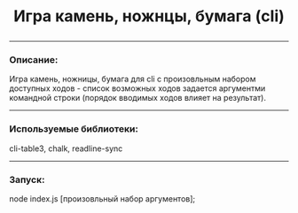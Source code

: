 # <p align="center">Игра камень, ножнцы, бумага (cli)</p>

---

### Описание:

Игра камень, ножницы, бумага для cli с произовльным набором доступных ходов - список возможных ходов задается аргументми командной строки (порядок вводимых ходов влияет на результат). 

---

### Используемые библиотеки:

cli-table3, chalk, readline-sync

---

### Запуск:

node index.js [произовльный набор аргументов];